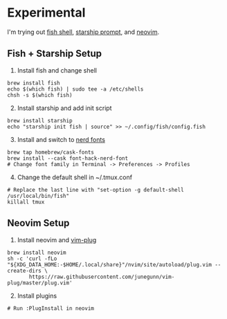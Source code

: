 # Experimental

I'm trying out [fish shell][1], [starship prompt][2], and [neovim][3].

## Fish + Starship Setup

1. Install fish and change shell

```
brew install fish
echo $(which fish) | sudo tee -a /etc/shells
chsh -s $(which fish)
```

2. Install starship and add init script

```
brew install starship
echo "starship init fish | source" >> ~/.config/fish/config.fish
```

3. Install and switch to [nerd fonts][4]

```
brew tap homebrew/cask-fonts
brew install --cask font-hack-nerd-font
# Change font family in Terminal -> Preferences -> Profiles
```

4. Change the default shell in ~/.tmux.conf

```
# Replace the last line with "set-option -g default-shell /usr/local/bin/fish"
killall tmux
```

## Neovim Setup

1. Install neovim and [vim-plug][5]

```
brew install neovim
sh -c 'curl -fLo "${XDG_DATA_HOME:-$HOME/.local/share}"/nvim/site/autoload/plug.vim --create-dirs \
       https://raw.githubusercontent.com/junegunn/vim-plug/master/plug.vim'
```

2. Install plugins

```
# Run :PlugInstall in neovim
```


[1]: https://fishshell.com
[2]: https://starship.rs
[3]: https://neovim.io
[4]: https://github.com/ryanoasis/nerd-fonts
[5]: https://github.com/junegunn/vim-plug
